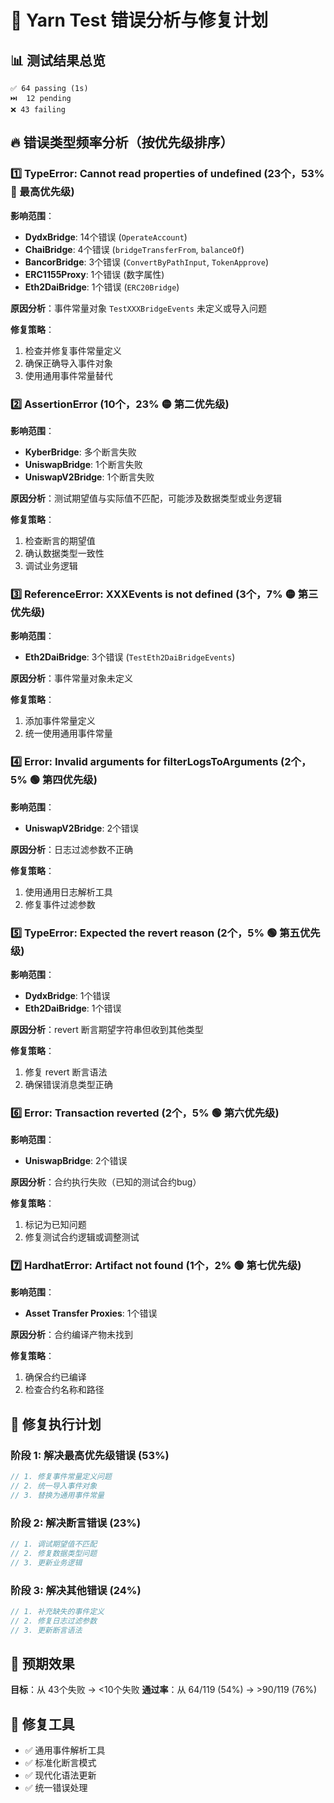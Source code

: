 # 🎯 Yarn Test 错误分析与修复计划

## 📊 测试结果总览

```
✅ 64 passing (1s)
⏭️  12 pending  
❌ 43 failing
```

## 🔥 错误类型频率分析（按优先级排序）

### 1️⃣ **TypeError: Cannot read properties of undefined** (23个，53% 🔴 最高优先级)

**影响范围**：
- **DydxBridge**: 14个错误 (`OperateAccount`)
- **ChaiBridge**: 4个错误 (`bridgeTransferFrom`, `balanceOf`)
- **BancorBridge**: 3个错误 (`ConvertByPathInput`, `TokenApprove`)
- **ERC1155Proxy**: 1个错误 (数字属性)
- **Eth2DaiBridge**: 1个错误 (`ERC20Bridge`)

**原因分析**：事件常量对象 `TestXXXBridgeEvents` 未定义或导入问题

**修复策略**：
1. 检查并修复事件常量定义
2. 确保正确导入事件对象
3. 使用通用事件常量替代

### 2️⃣ **AssertionError** (10个，23% 🟡 第二优先级)

**影响范围**：
- **KyberBridge**: 多个断言失败
- **UniswapBridge**: 1个断言失败
- **UniswapV2Bridge**: 1个断言失败

**原因分析**：测试期望值与实际值不匹配，可能涉及数据类型或业务逻辑

**修复策略**：
1. 检查断言的期望值
2. 确认数据类型一致性
3. 调试业务逻辑

### 3️⃣ **ReferenceError: XXXEvents is not defined** (3个，7% 🟡 第三优先级)

**影响范围**：
- **Eth2DaiBridge**: 3个错误 (`TestEth2DaiBridgeEvents`)

**原因分析**：事件常量对象未定义

**修复策略**：
1. 添加事件常量定义
2. 统一使用通用事件常量

### 4️⃣ **Error: Invalid arguments for filterLogsToArguments** (2个，5% 🟢 第四优先级)

**影响范围**：
- **UniswapV2Bridge**: 2个错误

**原因分析**：日志过滤参数不正确

**修复策略**：
1. 使用通用日志解析工具
2. 修复事件过滤参数

### 5️⃣ **TypeError: Expected the revert reason** (2个，5% 🟢 第五优先级)

**影响范围**：
- **DydxBridge**: 1个错误
- **Eth2DaiBridge**: 1个错误

**原因分析**：revert 断言期望字符串但收到其他类型

**修复策略**：
1. 修复 revert 断言语法
2. 确保错误消息类型正确

### 6️⃣ **Error: Transaction reverted** (2个，5% 🟢 第六优先级)

**影响范围**：
- **UniswapBridge**: 2个错误

**原因分析**：合约执行失败（已知的测试合约bug）

**修复策略**：
1. 标记为已知问题
2. 修复测试合约逻辑或调整测试

### 7️⃣ **HardhatError: Artifact not found** (1个，2% 🟢 第七优先级)

**影响范围**：
- **Asset Transfer Proxies**: 1个错误

**原因分析**：合约编译产物未找到

**修复策略**：
1. 确保合约已编译
2. 检查合约名称和路径

## 🚀 修复执行计划

### 阶段 1: 解决最高优先级错误 (53%)
```typescript
// 1. 修复事件常量定义问题
// 2. 统一导入事件对象
// 3. 替换为通用事件常量
```

### 阶段 2: 解决断言错误 (23%)
```typescript
// 1. 调试期望值不匹配
// 2. 修复数据类型问题
// 3. 更新业务逻辑
```

### 阶段 3: 解决其他错误 (24%)
```typescript
// 1. 补充缺失的事件定义
// 2. 修复日志过滤参数
// 3. 更新断言语法
```

## 🎯 预期效果

**目标**：从 43个失败 → <10个失败
**通过率**：从 64/119 (54%) → >90/119 (76%)

## 🔧 修复工具

- ✅ 通用事件解析工具
- ✅ 标准化断言模式
- ✅ 现代化语法更新
- ✅ 统一错误处理